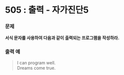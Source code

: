 # 505 : 출력 - 자가진단5

### 문제
**서식 문자를 사용하여 다음과 같이 출력되는 프로그램을 작성하라.**

### 출력 예
>I can program well.<br>
>Dreams come true.

